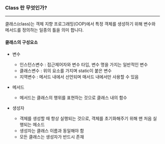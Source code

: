 ### Class 란 무엇인가?
---
클래스(class)는 객체 지향 프로그래밍(OOP)에서 특정 객체를 생성하기 위해 변수와 메서드를 정의하는 일종의 틀을 의미 합니다.

#### 클래스의 구성요소
* 변수 
  * 인스턴스변수 : 접근제어자와 변수 타입, 변수 명을 가지는 일반적인 변수
  * 클래스변수 : 위의 요소를 가지며 static이 붙은 변수
  * 지역변수 : 메서드 내에서 선언되며 매서드 내에서만 사용할 수 있음
* 메서드
   * 메서드는 클래스의 행위를 표현하는 것으로 클래스 내의 함수
  
* 생성자
  * 객체를 생성할 때 항상 실행되는 것으로, 객체를 초기화해주기 위해 맨 처음 실행되는 메소드
  * 생성자는 클래스 이름과 동일해야 함
  * 모든 클래스는 생성자가 반드시 존재